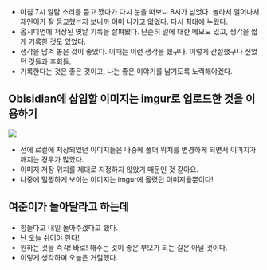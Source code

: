 - 아침 7시 알람 소리를 듣고 깼다가 다시 눈을 떠보니 8시가 넘었다. 놀라서 일어나서 재인이가 잘 등교했는지 보니까 이미 나가고 없었다. 다시 침대에 누웠다.
- 옵시디언에 저장된 옛날 기록을 살펴봤다. 단순히 일에 대한 메모도 있고, 생각을 짧게 기록한 것도 있었다. 
- 생각을 남겨 놓은 것이 좋았다. 이때는 이런 생각을 했구나. 이렇게 간절했구나 싶었던 것들과 후회들.
- 기록한다는 것은 좋은 것이고, 나는 좋은 이야기를 남기도록 노력해야겠다.

## Obisidian에 삽입할 이미지는 imgur로 업로드한 것을 이용하기

![](https://i.imgur.com/bbjCoww.png)
- 전에 로컬에 저장되었던 이미지들은 나중에 폴더 위치를 변경하게 되면서 이미지가 깨지는 경우가 많았다.
- 이미지 저장 위치를 제대로 지정하지 않았기 때문인 것 같아요.
- 나중에 멀쩡하게 보이는 이미지는 imgur에 올렸던 이미지들뿐이다!

## 여준이가 놀아달라고 하는데
- 힘들다고 내일 놀아주겠다고 했다.
- 난 오늘 쉬어야 한다!
- 원하는 것을 즉각! 바로! 해주는 것이 좋은 부모가 되는 길은 아닐 것이다.
- 이렇게 생각하며 오늘은 거절했다.




